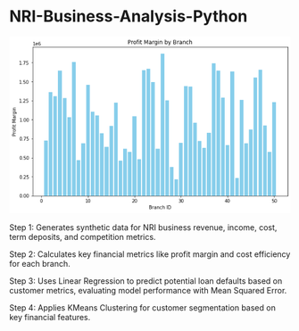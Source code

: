# NRI-Business-Analysis-Python

![alt text](https://github.com/gaptab/NRI-Business-Analysis-Python/blob/main/475.png)

Step 1: Generates synthetic data for NRI business revenue, income, cost, term deposits, and competition metrics.

Step 2: Calculates key financial metrics like profit margin and cost efficiency for each branch.

Step 3: Uses Linear Regression to predict potential loan defaults based on customer metrics, evaluating model performance with Mean Squared Error.

Step 4: Applies KMeans Clustering for customer segmentation based on key financial features.
